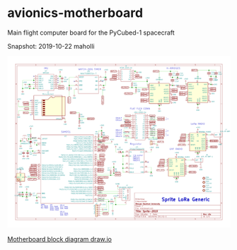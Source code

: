 # avionics-motherboard
Main flight computer board for the PyCubed-1 spacecraft

Snapshot: 2019-10-22 maholli
<p align="middle">
  <img width="600" src="https://github.com/spacecraft-design-lab-2019/avionics-motherboard/blob/master/Motherboard/mainboard.svg">
</p>

[Motherboard block diagram draw.io](https://drive.google.com/file/d/1i8R7Gf3Xthh23wCwzEqk22y6YbL8fg8w/view?usp=sharing)

